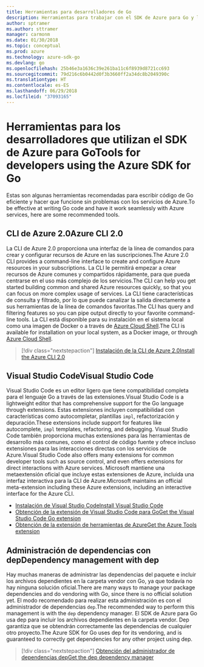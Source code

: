 ```yaml
---
title: Herramientas para desarrolladores de Go
description: Herramientas para trabajar con el SDK de Azure para Go y los servicios de Azure
author: sptramer
ms.author: sttramer
manager: carmonm
ms.date: 01/30/2018
ms.topic: conceptual
ms.prod: azure
ms.technology: azure-sdk-go
ms.devlang: go
ms.openlocfilehash: 25b46e3a1636c39e261ba11c6f8939d8721cc693
ms.sourcegitcommit: 79d216c6b0442d0f3b3660ff2a34dc8b2049390c
ms.translationtype: HT
ms.contentlocale: es-ES
ms.lasthandoff: 06/29/2018
ms.locfileid: "37093165"
---
```

# <a name="tools-for-developers-using-the-azure-sdk-for-go"></a><span data-ttu-id="346f5-103">Herramientas para los desarrolladores que utilizan el SDK de Azure para Go</span><span class="sxs-lookup"><span data-stu-id="346f5-103">Tools for developers using the Azure SDK for Go</span></span>

<span data-ttu-id="346f5-104">Estas son algunas herramientas recomendadas para escribir código de Go eficiente y hacer que funcione sin problemas con los servicios de Azure.</span><span class="sxs-lookup"><span data-stu-id="346f5-104">To be effective at writing Go code and have it work seamlessly with Azure services, here are some recommended tools.</span></span>

## <a name="azure-cli-20"></a><span data-ttu-id="346f5-105">CLI de Azure 2.0</span><span class="sxs-lookup"><span data-stu-id="346f5-105">Azure CLI 2.0</span></span>

<span data-ttu-id="346f5-106">La CLI de Azure 2.0 proporciona una interfaz de la línea de comandos para crear y configurar recursos de Azure en las suscripciones.</span><span class="sxs-lookup"><span data-stu-id="346f5-106">The Azure 2.0 CLI provides a command-line interface to create and configure Azure resources in your subscriptions.</span></span> <span data-ttu-id="346f5-107">La CLI le permitirá empezar a crear recursos de Azure comunes y compartidos rápidamente, para que pueda centrarse en el uso más complejo de los servicios.</span><span class="sxs-lookup"><span data-stu-id="346f5-107">The CLI can help you get started building common and shared Azure resources quickly, so that you can focus on more complex usage of services.</span></span> <span data-ttu-id="346f5-108">La CLI tiene características de consulta y filtrado, por lo que puede canalizar la salida directamente a sus herramientas de la línea de comandos favoritas.</span><span class="sxs-lookup"><span data-stu-id="346f5-108">The CLI has query and filtering features so you can pipe output directly to your favorite command-line tools.</span></span> <span data-ttu-id="346f5-109">La CLI está disponible para su instalación en el sistema local como una imagen de Docker o a través de [Azure Cloud Shell](https://docs.microsoft.com/en-us/azure/cloud-shell/overview).</span><span class="sxs-lookup"><span data-stu-id="346f5-109">The CLI is available for installation on your local system, as a Docker image, or through [Azure Cloud Shell](https://docs.microsoft.com/en-us/azure/cloud-shell/overview).</span></span>

> [!div class="nextstepaction"]
> [<span data-ttu-id="346f5-110">Instalación de la CLI de Azure 2.0</span><span class="sxs-lookup"><span data-stu-id="346f5-110">Install the Azure CLI 2.0</span></span>](/cli/azure/install-azure-cli)

## <a name="visual-studio-code"></a><span data-ttu-id="346f5-111">Visual Studio Code</span><span class="sxs-lookup"><span data-stu-id="346f5-111">Visual Studio Code</span></span>

<span data-ttu-id="346f5-112">Visual Studio Code es un editor ligero que tiene compatibilidad completa para el lenguaje Go a través de las extensiones.</span><span class="sxs-lookup"><span data-stu-id="346f5-112">Visual Studio Code is a lightweight editor that has comprehensive support for the Go language through extensions.</span></span> <span data-ttu-id="346f5-113">Estas extensiones incluyen compatibilidad con características como autocompletar, plantillas `impl`, refactorización y depuración.</span><span class="sxs-lookup"><span data-stu-id="346f5-113">These extensions include support for features like autocomplete, `impl` templates, refactoring, and debugging.</span></span> <span data-ttu-id="346f5-114">Visual Studio Code también proporciona muchas extensiones para las herramientas de desarrollo más comunes, como el control de código fuente y ofrece incluso extensiones para las interacciones directas con los servicios de Azure.</span><span class="sxs-lookup"><span data-stu-id="346f5-114">Visual Studio Code also offers many extensions for common developer tools such as source control, and even offers extensions for direct interactions with Azure services.</span></span> <span data-ttu-id="346f5-115">Microsoft mantiene una metaextensión oficial que incluye estas extensiones de Azure, incluida una interfaz interactiva para la CLI de Azure.</span><span class="sxs-lookup"><span data-stu-id="346f5-115">Microsoft maintains an official meta-extension including these Azure extensions, including an interactive interface for the Azure CLI.</span></span>

* [<span data-ttu-id="346f5-116">Instalación de Visual Studio Code</span><span class="sxs-lookup"><span data-stu-id="346f5-116">Install Visual Studio Code</span></span>](https://code.visualstudio.com/Download)
* [<span data-ttu-id="346f5-117">Obtención de la extensión de Visual Studio Code para Go</span><span class="sxs-lookup"><span data-stu-id="346f5-117">Get the Visual Studio Code Go extension</span></span>](https://code.visualstudio.com/docs/languages/go)
* [<span data-ttu-id="346f5-118">Obtención de la extensión de herramientas de Azure</span><span class="sxs-lookup"><span data-stu-id="346f5-118">Get the Azure Tools extension</span></span>](https://marketplace.visualstudio.com/items?itemName=ms-vscode.vscode-azureextensionpack)

## <a name="dependency-management-with-dep"></a><span data-ttu-id="346f5-119">Administración de dependencias con dep</span><span class="sxs-lookup"><span data-stu-id="346f5-119">Dependency management with dep</span></span>

<span data-ttu-id="346f5-120">Hay muchas maneras de administrar las dependencias del paquete e incluir los archivos dependientes en la carpeta vendor con Go, ya que todavía no hay ninguna solución oficial.</span><span class="sxs-lookup"><span data-stu-id="346f5-120">There are many ways to manage your package dependencies and do vendoring with Go, since there is no official solution yet.</span></span> <span data-ttu-id="346f5-121">El modo recomendado para realizar esta administración es con el administrador de dependencias `dep`.</span><span class="sxs-lookup"><span data-stu-id="346f5-121">The recommended way to perform this management is with the `dep` dependency manager.</span></span> <span data-ttu-id="346f5-122">El SDK de Azure para Go usa dep para incluir los archivos dependientes en la carpeta vendor. Dep garantiza que se obtendrán correctamente las dependencias de cualquier otro proyecto.</span><span class="sxs-lookup"><span data-stu-id="346f5-122">The Azure SDK for Go uses dep for its vendoring, and is guaranteed to correctly get dependencies for any other project using dep.</span></span>

> [!div class="nextstepaction"]
> [<span data-ttu-id="346f5-123">Obtención del administrador de dependencias dep</span><span class="sxs-lookup"><span data-stu-id="346f5-123">Get the dep dependency manager</span></span>](https://github.com/golang/dep)
